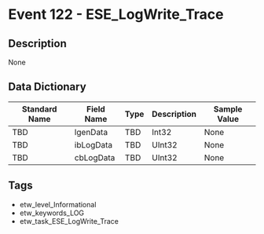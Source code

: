 # Event 122 - ESE_LogWrite_Trace

## Description
None

## Data Dictionary
|Standard Name|Field Name|Type|Description|Sample Value|
|---|---|---|---|---|
|TBD|lgenData|TBD|Int32|None|None|
|TBD|ibLogData|TBD|UInt32|None|None|
|TBD|cbLogData|TBD|UInt32|None|None|

## Tags
* etw_level_Informational
* etw_keywords_LOG
* etw_task_ESE_LogWrite_Trace